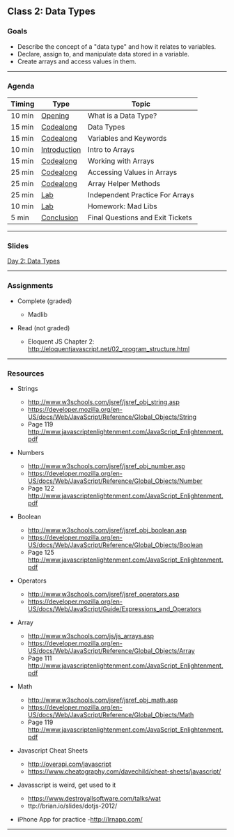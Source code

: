 ## Class 2: Data Types

### Goals
* Describe the concept of a "data type" and how it relates to variables.
* Declare, assign to, and manipulate data stored in a variable.
* Create arrays and access values in them.

---

### Agenda

| Timing | Type | Topic |
| --- | --- | --- |
| 10 min | [Opening](#opening) |What is a Data Type?  |
| 15 min | [Codealong](#codealong1)  | Data Types  |
| 15 min | [Codealong](#codealong2)  | Variables and Keywords|
| 10 min | [Introduction](#introduction) | Intro to Arrays|
| 15 min | [Codealong](#codealong3)  | Working with Arrays|
| 25 min | [Codealong](#codealong4)  | Accessing Values in Arrays |
| 25 min | [Codealong](#codealong5) | Array Helper Methods |
| 25 min | [Lab](#lab1) | Independent Practice For Arrays|
| 10 min | [Lab](#lab2) | Homework: Mad Libs |
| 5 min | [Conclusion](#conclusion) | Final Questions and Exit Tickets|

---

### Slides

[Day 2: Data Types](http://ga-students.github.io/JS-BOS-03/2-data-types/)

---

### Assignments

* Complete (graded)
	- Madlib

* Read (not graded)
	- Eloquent JS Chapter 2: http://eloquentjavascript.net/02_program_structure.html

---

### Resources
- Strings
	- http://www.w3schools.com/jsref/jsref_obj_string.asp
	- https://developer.mozilla.org/en-US/docs/Web/JavaScript/Reference/Global_Objects/String
	- Page 119 http://www.javascriptenlightenment.com/JavaScript_Enlightenment.pdf

- Numbers
	- http://www.w3schools.com/jsref/jsref_obj_number.asp
	- https://developer.mozilla.org/en-US/docs/Web/JavaScript/Reference/Global_Objects/Number
	- Page 122 http://www.javascriptenlightenment.com/JavaScript_Enlightenment.pdf

- Boolean
	- http://www.w3schools.com/jsref/jsref_obj_boolean.asp
	- https://developer.mozilla.org/en-US/docs/Web/JavaScript/Reference/Global_Objects/Boolean
	- Page 125 http://www.javascriptenlightenment.com/JavaScript_Enlightenment.pdf

- Operators
	- http://www.w3schools.com/jsref/jsref_operators.asp
	- https://developer.mozilla.org/en-US/docs/Web/JavaScript/Guide/Expressions_and_Operators

- Array
	- http://www.w3schools.com/js/js_arrays.asp
	- https://developer.mozilla.org/en-US/docs/Web/JavaScript/Reference/Global_Objects/Array
	- Page 111 http://www.javascriptenlightenment.com/JavaScript_Enlightenment.pdf

- Math
	- http://www.w3schools.com/jsref/jsref_obj_math.asp
	- https://developer.mozilla.org/en-US/docs/Web/JavaScript/Reference/Global_Objects/Math
	- Page 119 http://www.javascriptenlightenment.com/JavaScript_Enlightenment.pdf

- Javascript Cheat Sheets
	- http://overapi.com/javascript
	- https://www.cheatography.com/davechild/cheat-sheets/javascript/

- Javasscript is weird, get used to it
	- https://www.destroyallsoftware.com/talks/wat
	- ttp://brian.io/slides/dotjs-2012/

- iPhone App for practice 
	-http://lrnapp.com/
---




